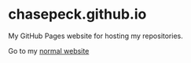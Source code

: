 # chasepeck.github.io

My GitHub Pages website for hosting my repositories.

Go to my [normal website](https://chasepeck.myportfolio.com)
